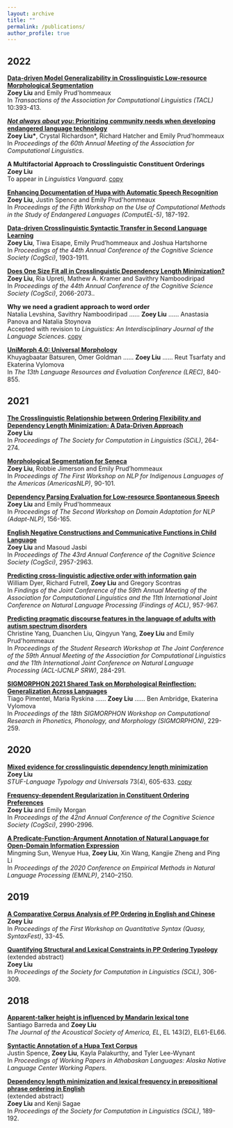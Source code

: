 ```yaml
---
layout: archive
title: ""
permalink: /publications/
author_profile: true
---
```


2022
----

<b>[Data-driven Model Generalizability in Crosslinguistic Low-resource Morphological Segmentation](https://direct.mit.edu/tacl/article/doi/10.1162/tacl_a_00467/110437/Data-driven-Model-Generalizability-in)</b> <br>
<b>Zoey Liu</b> and Emily Prud'hommeaux <br>
In <i>Transactions of the Association for Computational Linguistics (TACL)</i> 10:393-413.

<b>[<i>Not always about you</i>: Prioritizing community needs when developing endangered language technology](https://aclanthology.org/2022.acl-long.272/)</b> <br>
<b>Zoey Liu\*</b>, Crystal Richardson\*, Richard Hatcher and Emily Prud'hommeaux <br> 
In <i>Proceedings of the 60th Annual Meeting of the Association for Computational Linguistics</i>.

<b>A Multifactorial Approach to Crosslinguistic Constituent Orderings</b><br>
<b>Zoey Liu</b><br>
To appear in <i>Linguistics Vanguard</i>.
[copy](https://www.researchgate.net/publication/354204297_A_Multifactorial_Approach_to_Crosslinguistic_Constituent_Orderings)

<b>[Enhancing Documentation of Hupa with Automatic Speech Recognition](https://aclanthology.org/2022.computel-1.23/)</b> <br>
<b>Zoey Liu</b>, Justin Spence and Emily Prud'hommeaux <br> 
In <i>Proceedings of the Fifth Workshop on the Use of Computational Methods in the Study of Endangered Languages (ComputEL-5)</i>, 187-192.

<b>[Data-driven Crosslinguistic Syntactic Transfer in Second Language Learning](https://escholarship.org/content/qt86j2x3t2/qt86j2x3t2.pdf)</b> <br>
<b>Zoey Liu</b>, Tiwa Eisape, Emily Prud’hommeaux and Joshua Hartshorne <br> 
In <i>Proceedings of the 44th Annual Conference of the Cognitive Science Society (CogSci)</i>, 1903-1911.

<b>[Does One Size Fit all in Crosslinguistic Dependency Length Minimization?](https://escholarship.org/content/qt14j4s1j7/qt14j4s1j7.pdf)</b> <br>
<b>Zoey Liu</b>, Ria Upreti, Mathew A. Kramer and Savithry Namboodiripad <br> 
In <i>Proceedings of the 44th Annual Conference of the Cognitive Science Society (CogSci)</i>, 2066-2073..

<b>Why we need a gradient approach to word order</b> <br>
Natalia Levshina, Savithry Namboodiripad ...... <b>Zoey Liu</b> ...... Anastasia Panova and Natalia Stoynova <br>
Accepted with revision to <i>Linguistics: An Interdisciplinary Journal of the Language Sciences</i>.
[copy](https://psyarxiv.com/yg9bf/)

<b>[UniMorph 4.0: Universal Morphology](https://limo.libis.be/primo-explore/fulldisplay?docid=LIRIAS3761916&context=L&vid=Lirias&search_scope=Lirias&tab=default_tab&fromSitemap=1)</b> <br>
Khuyagbaatar Batsuren, Omer Goldman ...... <b>Zoey Liu</b> ...... Reut Tsarfaty and Ekaterina Vylomova <br> 
In <i>The 13th Language Resources and Evaluation Conference (LREC)</i>, 840-855.

2021
---

<b>[The Crosslinguistic Relationship between Ordering Flexibility and Dependency Length Minimization: A Data-Driven Approach](https://scholarworks.umass.edu/scil/vol4/iss1/25)</b> <br> 
<b>Zoey Liu</b> <br>
In <i>Proceedings of The Society for Computation in Linguistics (SCiL)</i>, 264-274. 

<b>[Morphological Segmentation for Seneca](https://www.aclweb.org/anthology/2021.americasnlp-1.10/)</b> <br>
<b>Zoey Liu</b>, Robbie Jimerson and Emily Prud’hommeaux <br>
In <i>Proceedings of The First Workshop on NLP for Indigenous Languages of the Americas (AmericasNLP)</i>, 90-101.

<b>[Dependency Parsing Evaluation for Low-resource Spontaneous Speech](https://www.aclweb.org/anthology/2021.adaptnlp-1.16/)</b><br>
<b>Zoey Liu</b> and Emily Prud'hommeaux <br>
In <i>Proceedings of The Second Workshop on Domain Adaptation for NLP (Adapt-NLP)</i>, 156-165.

<b>[English Negative Constructions and Communicative Functions in Child Language](https://escholarship.org/uc/item/0kj5j80c)</b> <br>
<b>Zoey Liu</b> and Masoud Jasbi <br>
In <i>Proceedings of The 43rd Annual Conference of the Cognitive Science Society (CogSci)</i>, 2957-2963.

<b>[Predicting cross-linguistic adjective order with information gain](https://aclanthology.org/2021.findings-acl.83/)</b><br>
William Dyer, Richard Futrell, <b>Zoey Liu</b> and Gregory Scontras <br>
In <i>Findings of the Joint Conference of the 59th Annual Meeting of the Association for Computational Linguistics and the 11th International Joint Conference on Natural Language Processing (Findings of ACL)</i>, 957-967.

<b>[Predicting pragmatic discourse features in the language of adults with autism spectrum disorders](https://aclanthology.org/2021.acl-srw.29/)</b><br>
Christine Yang, Duanchen Liu, Qingyun Yang, <b>Zoey Liu</b> and Emily Prud'hommeaux <br>
In <i>Proceedings of the Student Research Workshop at The Joint Conference of the 59th Annual Meeting of the Association for Computational Linguistics and the 11th International Joint Conference on Natural Language Processing (ACL-IJCNLP SRW)</i>, 284-291.

<b>[SIGMORPHON 2021 Shared Task on Morphological Reinflection: Generalization Across Languages](https://aclanthology.org/2021.sigmorphon-1.25/)</b><br>
Tiago Pimentel, Maria Ryskina ...... <b>Zoey Liu</b> ...... Ben Ambridge, Ekaterina Vylomova <br>
In <i>Proceedings of the 18th SIGMORPHON Workshop on Computational Research in Phonetics, Phonology, and Morphology (SIGMORPHON)</i>, 229-259.

2020
---

<b>[Mixed evidence for crosslinguistic dependency length minimization](https://www.degruyter.com/view/journals/stuf/73/4/article-p605.xml)</b><br> 
<b>Zoey Liu</b> <br>
<i>STUF-Language Typology and Universals</i> 73(4), 605-633.
[copy](https://www.researchgate.net/publication/343333134_Mixed_Evidence_for_Crosslinguistic_Dependency_Length_Minimization)

<b>[Frequency-dependent Regularization in Constituent Ordering Preferences](https://cognitivesciencesociety.org/cogsci20/papers/0751/0751.pdf)</b> <br> 
<b>Zoey Liu</b> and Emily Morgan <br>
In <i>Proceedings of the 42nd Annual Conference of the Cognitive Science Society (CogSci)</i>, 2990-2996.

<b>[A Predicate-Function-Argument Annotation of Natural Language for Open-Domain Information Expression](https://www.aclweb.org/anthology/2020.emnlp-main.167/)</b> <br> 
Mingming Sun, Wenyue Hua, <b>Zoey Liu</b>, Xin Wang, Kangjie Zheng and Ping Li <br>
In <i>Proceedings of the 2020 Conference on Empirical Methods in Natural Language Processing (EMNLP)</i>, 2140–2150. 

2019
---

<b>[A  Comparative  Corpus  Analysis  of  PP  Ordering  in  English  and  Chinese](https://www.aclweb.org/anthology/W19-7905/)</b> <br> 
<b>Zoey Liu</b> <br>
In <i>Proceedings of the First Workshop on Quantitative Syntax (Quasy, SyntaxFest)</i>, 33-45.

<b>[Quantifying  Structural  and  Lexical  Constraints  in  PP  Ordering  Typology](https://scholarworks.umass.edu/scil/vol2/iss1/33/) </b> (extended abstract) <br> 
<b>Zoey Liu</b> <br>
In <i>Proceedings of the Society for Computation in Linguistics (SCiL)</i>, 306-309.

2018
---
<b>[Apparent-talker height is influenced by Mandarin lexical tone](https://asa.scitation.org/doi/10.1121/1.5022156)</b> <br> 
Santiago Barreda and <b>Zoey Liu</b> <br>
<i>The Journal of the Acoustical Society of America, EL</i>, EL 143(2), EL61-EL66.

<b>[Syntactic Annotation of a Hupa Text Corpus](https://nas.ucdavis.edu/sites/g/files/dgvnsk7031/files/files/person/Spence%20et%20al.%20DLC%202017%20paper-final.pdf)</b> <br> 
Justin Spence, <b>Zoey Liu</b>, Kayla Palakurthy, and Tyler Lee-Wynant <br>
In <i>Proceedings of Working Papers in Athabaskan Languages: Alaska Native Language Center Working Papers.</i>

<b>[Dependency length minimization and lexical frequency in prepositional phrase ordering in English](https://scholarworks.umass.edu/scil/vol1/iss1/23/)</b> <br>
(extended abstract) <br>
<b>Zoey Liu</b> and Kenji Sagae <br>
In <i>Proceedings of the Society for Computation in Linguistics (SCiL)</i>, 189-192.




